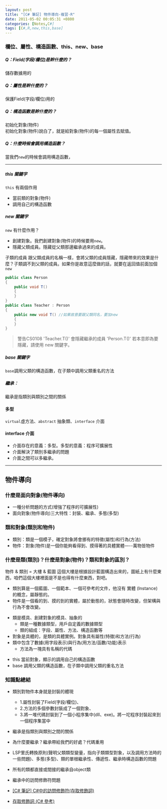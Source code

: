 ```yaml
---
layout: post
title: "[C# 筆記] 物件導向-複習-R"
date: 2011-05-02 00:05:31 +0800
categories: [Notes,C#]
tags: [C#,R,new,this,base]
---
```


### 欄位、屬性、構造函數、this、new、base
##### Q：Field(字段/欄位)是幹什麼的？    
儲存數據用的
##### Q：屬性是幹什麼的？
保護Field(字段/欄位)用的
##### Q：構造函數是幹什麼的？   
初始化對象(物件)    
初始化對象(物件)說白了，就是給對象(物件)的每一個屬性去賦值。    
##### Q：什麼時候會調用構造函數？
當我們`new`的時候會調用構造函數，

--- 

##### this 關鍵字
`this` 有兩個作用
- 當前類的對象(物件)
- 調用自己的構造函數

##### new 關鍵字
`new` 有什麼作用？
- 創建對象。我們創建對象(物件)的時候要用`new`。
- 隱藏父類成員。隱藏從父類那邊繼承過來的成員。

子類的成員 跟父類成員的名稱一樣，會將父類的成員隱藏，隱藏帶來的效果是什麼？子類調不到父類的成員。如果你是故意這麼做的話，就要在返回值前面加個 `new`
```c#
public class Person
{
    public void T()
    {
    }
}
public class Teacher : Person
{
    public new void T() //如果故意要跟父類同名，要加new
    {
    }
}
```
> 警告CS0108 'Teacher.T()' 會隱藏繼承的成員 'Person.T()'
若本意即為要隱藏，請使用 new 關鍵字。

##### base 關鍵字
`base`調用父類的構造函數，在子類中調用父類重名的方法

##### 繼承：
繼承是指類別與類別之間的關係

#### 多型
`virtual`虛方法、`abstract` 抽象類、`interface` 介面

#### interface 介面 
- 介面存在的意義：多型。多型的意義：程序可擴展性
- 介面解決了類別多繼承的問題
- 介面之間可以多繼承。

--- 
## 物件導向
### 什麼是面向對象(物件導向)
- 一種分析問題的方式(增強了程序的可擴展性)
- 面向對象(物件導向)三大特性：封裝、繼承、多態(多型)

### 類和對象(類別和物件)
- 類別：類是一個模子，確定對象將會挪有的特徵(屬性)和行為(方法)
- 物件：對象(物件)是一個你能夠看得到、摸得著的具體實體—--萬物皆物件

### 什麼是類(類別)？什麼是對象(物件)？類和對象的區別？
物件 & 類別 = 大樓 & 藍圖 
這個大樓是根據設計藍圖構造出來的，圖紙上有什麼東西，咱們這個大樓裡面是不是也得有什麼東西，對吧。    

- 類別算是一個藍圖、一個範本、一個可參考的文件，他沒有 實體 (Instance) 的概念，屬靜態的。
- 物件是一個看的到、摸的到的實體，屬於動態的，狀態會隨時改變，但架構與行為不會改變。
        
* 類是模具、創建對象的模具、抽象的
    * 類是一種數據類型，用戶自定義的數據類型
    * 類的組成：字段、屬性、方法、構造函數等
* 對象是具體的，是類的具體實例。對象具有屬性(特徵)和方法(行為)
* 類中包含了數據(用字段表示)與行為(用方法/函數/功能)表示
    * 方法為一塊具有名稱的代碼
- this 當前對象，顯示的調用自己的構造函數
- base 調用父類的構造函數，在子類中調用父類的重名方法


### 知識點總結
- 類別對物件本身就是封裝的體現
    - 1.屬性封裝了Field(字段/欄位)、
    - 2.方法的多個參數封裝成了一個對象、
    - 3.將一堆代碼封裝到了一個小程序集中(dll、exe)。將一坨程序封裝起來到一個程序集當中
- 繼承是指類別與類別之間的關係
- 為什麼要繼承？繼承帶給我們的好處？代碼重用
- LSP里氏轉換原則(聲明父類類型變量，指向子類類型對象，以及調用方法時的一些問題)、多態(多型)、類的單根繼承性、傳遞性、繼承時構造函數的問題
- 所有的類都直接或間接的繼承自object類
- 繼承中的訪問修飾符問題




- [[C# 筆記] C#中的訪問修飾符(存取修飾詞)](https://riivalin.github.io/posts/access-modifiers/)
- [存取修飾詞 (C# 參考)](https://learn.microsoft.com/zh-tw/dotnet/csharp/language-reference/keywords/access-modifiers)